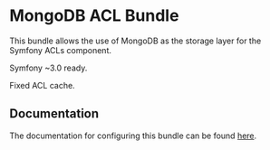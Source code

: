 MongoDB ACL Bundle
====================

This bundle allows the use of MongoDB as the storage layer for the Symfony ACLs component.

Symfony ~3.0 ready.

Fixed ACL cache.


Documentation
-------------

The documentation for configuring this bundle can be found [here](Resources/doc/index.rst).


